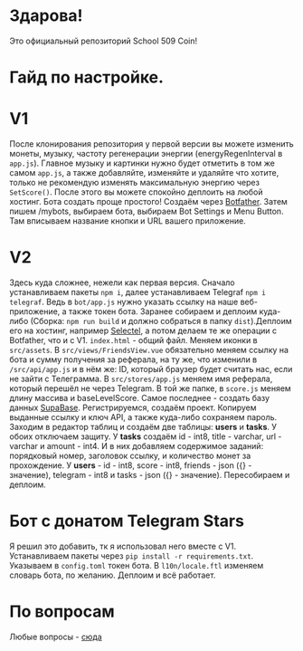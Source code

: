 # Здарова!
Это официальный репозиторий School 509 Coin!
# Гайд по настройке.

# V1
После клонирования репозитория у первой версии вы можете изменить монеты, музыку, частоту регенерации энергии (energyRegenInterval в `app.js`). Главное музыку и картинки нужно будет отметить в том же самом `app.js`, а также добавляйте, изменяйте и удаляйте что хотите, только не рекомендую изменять максимальную энергию через `SetScore()`. После этого вы можете спокойно деплоить на любой хостинг. Бота создать проще простого! Создаём через [Botfather](https://t.me/botfather). Затем пишем /mybots, выбираем бота, выбираем Bot Settings и Menu Button. Там вписываем название кнопки и URL вашего приложение.

# V2
Здесь куда сложнее, нежели как первая версия. Сначало устанавливаем пакеты `npm i`, далее устанавливаем Telegraf `npm i telegraf`. Ведь в `bot/app.js` нужно указать ссылку на наше веб-приложение, а также токен бота. Заранее собираем и деплоим куда-либо (Сборка: `npm run build` и должно собраться в папку `dist`).Деплоим его на хостинг, например [Selectel](https://selectel.ru), а потом делаем те же операции с Botfather, что и с V1. `index.html` - общий файл. Меняем иконки в `src/assets`. В `src/views/FriendsView.vue` обязательно меняем ссылку на бота и сумму получения за реферала, на ту же, что изменили в `/src/api/app.js` и в нём же: ID, который браузер будет считать нас, если не зайти с Телеграмма. В `src/stores/app.js` меняем имя реферала, который перешёл не через Telegram. В той же папке, в `score.js` меняем длину массива и baseLevelScore. Самое последнее - создать базу данных [SupaBase](https://supabase.com). Регистрируемся, создаём проект. Копируем выданные ссылку и ключ API, а также куда-либо сохраняем пароль. Заходим в редактор таблиц и создаём две таблицы: **users** и **tasks**. У обоих отключаем защиту. У **tasks** создаём id - int8, title - varchar, url - varchar и amount - int4. И в них добавляем содержимое заданий: порядковый номер, заголовок ссылку, и количество монет за прохождение. У **users** - id - int8, score - int8, friends - json ({} - значение), telegram - int8 и tasks - json ({} - значение). Пересобираем и деплоим.

# Бот с донатом Telegram Stars
Я решил это добавить, тк я использовал него вместе с V1. Устанавливаем пакеты через `pip install -r requirements.txt`. Указываем в `config.toml` токен бота. В `l10n/locale.ftl` изменяем словарь бота, по желанию. Деплоим и всё работает.

# По вопросам 
Любые вопросы - [сюда](https://t.me/SakatFeed_bot)
